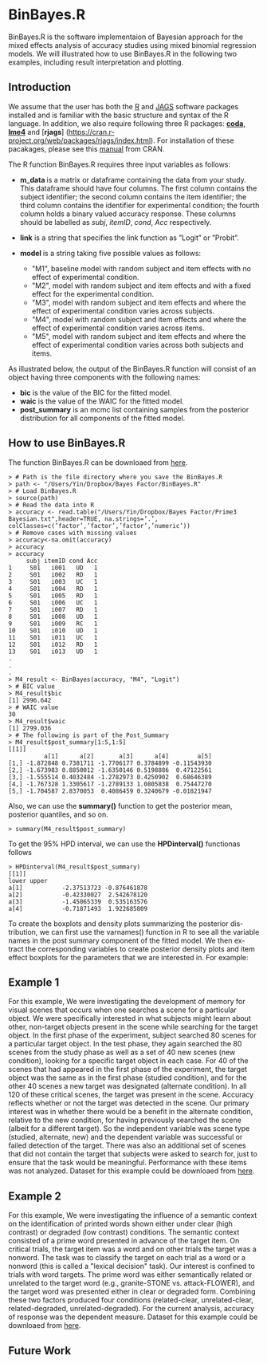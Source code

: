 # BinBayes.R

BinBayes.R is the software implementaion of Bayesian approach for the mixed effects analysis of accuracy studies using mixed binomial regression models. We will illustrated how to use BinBayes.R in the following two examples, including result interpretation and plotting.

## Introduction 

We assume that the user has both the [R](https://www.cran.r-project.org/) and [JAGS](http://mcmc-jags.sourceforge.net/) software packages installed and is familiar with the basic structure and syntax of the R language. In addition, we also require following three R packages: [<strong>coda</strong>](https://cran.r-project.org/web/packages/coda/index.html),[ <strong>lme4</strong>](https://cran.r-project.org/web/packages/lme4/index.html) and 
[<strong>rjags</strong>] (https://cran.r-project.org/web/packages/rjags/index.html). 
For installation of these pacakages, please see this [manual](https://cran.r-project.org/doc/manuals/r-release/R-admin.html#Installing-packages) from CRAN. 



The R function BinBayes.R requires three input variables as follows:

* <strong> m_data </strong> is a matrix or dataframe containing the data from your study. This dataframe should have four columns. The first column contains the subject identifier; the second column contains the item identifier; the third column contains the identifier for experimental condition; the fourth column holds a binary valued accuracy response. These columns should be labelled as *subj*, *itemID*, *cond*, *Acc* respectively.

* <strong>link</strong> is a string that specifies the link function as ”Logit” or ”Probit”.
* <strong> model </strong>  is a string taking five possible values as follows:
  * "M1", baseline model with random subject and item effects with no effect of experimental condition.
  * "M2", model with random subject and item effects and with a fixed effect for the experimental condition.
  * "M3", model with random subject and item effects and where the effect of experimental condition varies across subjects.
  * "M4", model with random subject and item effects and where the effect of experimental condition varies across items.
  * "M5", model with random subject and item effects and where the effect of experimental condition varies across both subjects and items.


As illustrated below, the output of the BinBayes.R function will consist of an object having three components with the following names:
* <strong>bic</strong> is the value of the BIC for the fitted model.
* <strong>waic</strong>  is the value of the WAIC for the fitted model.
* <strong>post_summary</strong> is an mcmc list containing samples from the posterior distribution for all components of the fitted model.

## How to use BinBayes.R
The function BinBayes.R can be downloaed from [here](https://github.com/v2south/BinBayes/blob/master/BinBayes.R).
```
> # Path is the file directory where you save the BinBayes.R
> path <- "/Users/Yin/Dropbox/Bayes Factor/BinBayes.R"
> # Load BinBayes.R
> source(path)
> # Read the data into R
> accuracy <- read.table("/Users/Yin/Dropbox/Bayes Factor/Prime3
Bayesian.txt",header=TRUE, na.strings=’.’,
colClasses=c(’factor’,’factor’,’factor’,’numeric’))
> # Remove cases with missing values
> accuracy<-na.omit(accuracy)
> accuracy
> accuracy
     subj itemID cond Acc
1     S01   i001   UD   1
2     S01   i002   RD   1
3     S01   i003   UC   1
4     S01   i004   RD   1
5     S01   i005   RD   1
6     S01   i006   UC   1
7     S01   i007   RD   1
8     S01   i008   UD   1
9     S01   i009   RC   1
10    S01   i010   UD   1
11    S01   i011   UC   1
12    S01   i012   RD   1
13    S01   i013   UD   1
.
.
.
> M4_result <- BinBayes(accuracy, "M4", "Logit")
> # BIC value
> M4_result$bic
[1] 2996.642
> # WAIC value
30
> M4_result$waic
[1] 2799.036
> # The following is part of the Post_Summary
> M4_result$post_summary[1:5,1:5]
[[1]]
          a[1]      a[2]       a[3]      a[4]        a[5]
[1,] -1.872848 0.7381711 -1.7706177 0.3784899 -0.11543930
[2,] -1.673983 0.8850012 -1.6350146 0.5198886  0.47122561
[3,] -1.555514 0.4032484 -1.2782973 0.4250902  0.68646389
[4,] -1.767328 1.3305617 -1.2789133 1.0805838  0.75447270
[5,] -1.704587 2.8370053  0.4086459 0.3240679 -0.01821947
```
Also, we can use the <strong>summary()</strong> function to get the posterior mean, posterior quantiles, and so on.
```
> summary(M4_result$post_summary)
```
To get the 95\% HPD interval, we can use the <strong>HPDinterval()</strong> functionas follows
```
> HPDinterval(M4_result$post_summary)
[[1]]
lower upper
a[1]           -2.37513723 -0.876461878
a[2]           -0.42330027  2.542678120
a[3]           -1.45065339  0.535163576
a[4]           -0.71871493  1.922685809
```
To create the boxplots and density plots summarizing the posterior dis- tribution, we can first use the varnames() function in R to see all the variable names in the post summary component of the fitted model. We then ex- tract the corresponding variables to create posterior density plots and item effect boxplots for the parameters that we are interested in. For example:

## Example 1
For this example, We were investigating the development of memory for visual scenes that occurs when one searches a scene for a particular object. We were specifically interested in what subjects might learn about other, non-target objects present in the scene while searching for the target object. In the first phase of the experiment, subject searched 80 scenes for a particular target object. In the test phase, they again searched the 80 scenes from the study phase as well as a set of 40 new scenes (new condition), looking for a specific target object in each case. For 40 of the scenes that had appeared in the first phase of the experiment, the target object was the same as in the first phase (studied condition), and for the other 40 scenes a new target was designated (alternate condition). In all 120 of these critical scenes, the target was present in the scene. Accuracy reflects whether or not the target was detected in the scene. Our primary interest was in whether there would be a benefit in the alternate condition, relative to the new condition, for having previously searched the scene (albeit for a different target). So the independent variable was scene type (studied, alternate, new) and the dependent variable was successful or failed detection of the target. There was also an additional set of scenes that did not contain the target that subjects were asked to search for, just to ensure that the task would be meaningful. Performance with these items was not analyzed. Dataset for this example could be downloaed from [here](https://github.com/v2south/BinBayes/blob/master/dataset/Scenes3_Bayesian.txt). 

## Example 2
For this example, We were investigating the influence of a semantic context on the identification of printed words shown either under clear (high contrast) or degraded (low contrast) conditions. The semantic context consisted of a prime word presented in advance of the target item. On critical trials, the target item was a word and on other trials the target was a nonword. The task was to classify the target on each trial as a word or a nonword (this is called a "lexical decision" task). Our interest is confined to trials with word targets. The prime word was either semantically related or unrelated to the target word (e.g., granite-STONE vs. attack-FLOWER), and the target word was presented either in clear or degraded form. Combining these two factors produced four conditions (related-clear, unrelated-clear, related-degraded, unrelated-degraded). For the current analysis, accuracy of response was the dependent measure.  Dataset for this example could be downloaed from [here](https://github.com/v2south/BinBayes/blob/master/dataset/Prime3_Bayesian.txt). 


## Future Work 
